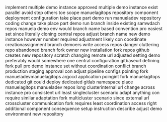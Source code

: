 implement multiple demo instance approved multiple demo instance exist parallel avoid step others toe scope manuelagitops repository component deployment configuration take place part demo run manueladev repository coding change take place part demo run branch inside existing samwdach repos manuela demo env would branch name based convention pro easiest set since literally cloning central repos adjust branch name new demo instance however number required adjustment likely con coordinate creationassignment branch demoers write access repos danger cluttering repo abandoned branch fork owner new installation fork repos github creates new repository scratch changing remote url adjusted setting demo preferably would somewhere one central configuration gitbaseurl defining fork pull pro demo instance set without coordination conflict branch production staging approval con adjust pipeline configs pointing fork manueladevmanuelagitops argocd application poingint fork manuelagitops dedicated git could deploy dedicated gitlab namespace place manuelagitops manueladev repos long clusterinternal url change across instance pro consistent url least singlecluster scenario adapt anything con require similar adaptation fork multicluster scenario since external url crosscluster communication fork requires least coordination access right additional component consequence setup instruction describe adjust demo environment new repository